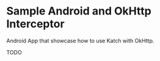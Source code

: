 # Sample Android and OkHttp Interceptor
Android App that showcase how to use Katch with OkHttp.

TODO